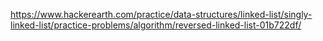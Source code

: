 https://www.hackerearth.com/practice/data-structures/linked-list/singly-linked-list/practice-problems/algorithm/reversed-linked-list-01b722df/
